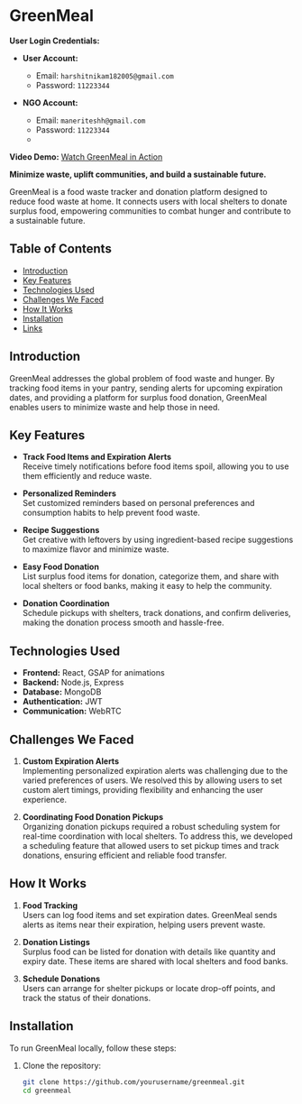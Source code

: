# GreenMeal

**User Login Credentials:**  
- **User Account:**  
  - Email: `harshitnikam182005@gmail.com`  
  - Password: `11223344`  

- **NGO Account:**  
  - Email: `maneriteshh@gmail.com`  
  - Password: `11223344`
  - 
**Video Demo:** [Watch GreenMeal in Action](https://youtu.be/QhI5Iexg86M)

**Minimize waste, uplift communities, and build a sustainable future.**

GreenMeal is a food waste tracker and donation platform designed to reduce food waste at home. It connects users with local shelters to donate surplus food, empowering communities to combat hunger and contribute to a sustainable future.

## Table of Contents
- [Introduction](#introduction)
- [Key Features](#key-features)
- [Technologies Used](#technologies-used)
- [Challenges We Faced](#challenges-we-faced)
- [How It Works](#how-it-works)
- [Installation](#installation)
- [Links](#links)

## Introduction

GreenMeal addresses the global problem of food waste and hunger. By tracking food items in your pantry, sending alerts for upcoming expiration dates, and providing a platform for surplus food donation, GreenMeal enables users to minimize waste and help those in need.

## Key Features

- **Track Food Items and Expiration Alerts**  
  Receive timely notifications before food items spoil, allowing you to use them efficiently and reduce waste.

- **Personalized Reminders**  
  Set customized reminders based on personal preferences and consumption habits to help prevent food waste.

- **Recipe Suggestions**  
  Get creative with leftovers by using ingredient-based recipe suggestions to maximize flavor and minimize waste.

- **Easy Food Donation**  
  List surplus food items for donation, categorize them, and share with local shelters or food banks, making it easy to help the community.

- **Donation Coordination**  
  Schedule pickups with shelters, track donations, and confirm deliveries, making the donation process smooth and hassle-free.

## Technologies Used

- **Frontend:** React, GSAP for animations
- **Backend:** Node.js, Express
- **Database:** MongoDB
- **Authentication:** JWT
- **Communication:** WebRTC

## Challenges We Faced

1. **Custom Expiration Alerts**  
   Implementing personalized expiration alerts was challenging due to the varied preferences of users. We resolved this by allowing users to set custom alert timings, providing flexibility and enhancing the user experience.

2. **Coordinating Food Donation Pickups**  
   Organizing donation pickups required a robust scheduling system for real-time coordination with local shelters. To address this, we developed a scheduling feature that allowed users to set pickup times and track donations, ensuring efficient and reliable food transfer.

## How It Works

1. **Food Tracking**  
   Users can log food items and set expiration dates. GreenMeal sends alerts as items near their expiration, helping users prevent waste.

2. **Donation Listings**  
   Surplus food can be listed for donation with details like quantity and expiry date. These items are shared with local shelters and food banks.

3. **Schedule Donations**  
   Users can arrange for shelter pickups or locate drop-off points, and track the status of their donations.

## Installation

To run GreenMeal locally, follow these steps:

1. Clone the repository:
   ```bash
   git clone https://github.com/yourusername/greenmeal.git
   cd greenmeal
